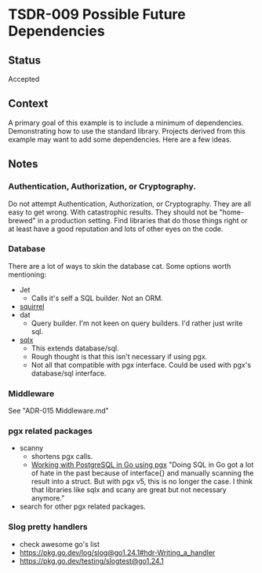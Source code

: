 # TSDR-009 Possible Future Dependencies

## Status

Accepted

## Context

A primary goal of this example is to include a minimum of dependencies. Demonstrating
how to use the standard library. Projects derived from this example may
want to add some dependencies. Here are a few ideas.

## Notes

### Authentication, Authorization, or Cryptography.

Do not attempt Authentication, Authorization, or Cryptography. They are all easy
to get wrong. With catastrophic results. They should not be "home-brewed" in a
production setting. Find libraries that do those things right or at least have a
good reputation and lots of other eyes on the code.

### Database

There are a lot of ways to skin the database cat. Some options worth mentioning:
- Jet
  - Calls it's self a SQL builder. Not an ORM.
- [squirrel](https://github.com/Masterminds/squirrel)
- dat
  - Query builder. I'm not keen on query builders. I'd rather just write sql.
- [sqlx](https://github.com/jmoiron/sqlx)
  - This extends database/sql.
  - Rough thought is that this isn't necessary if using pgx.
  - Not all that compatible with pgx interface. Could be used with pgx's database/sql interface.

### Middleware

See "ADR-015 Middleware.md"

### pgx related packages

- scanny
  - shortens pgx calls. 
  - [Working with PostgreSQL in Go using pgx](https://donchev.is/post/working-with-postgresql-in-go-using-pgx/) "Doing SQL in Go got a lot of hate in the past because of interface{} and manually scanning the result into a struct. But with pgx v5, this is no longer the case. I think that libraries like sqlx and scany are great but not necessary anymore."
- search for other pgx related packages.

### Slog pretty handlers

- check awesome go's list
- https://pkg.go.dev/log/slog@go1.24.1#hdr-Writing_a_handler
- https://pkg.go.dev/testing/slogtest@go1.24.1
